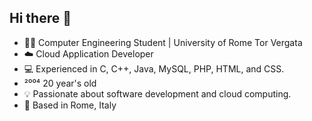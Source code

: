 ## Hi there 👋


- 👨‍💻 Computer Engineering Student | University of Rome Tor Vergata
- ☁️ Cloud Application Developer
- 💻 Experienced in C, C++, Java, MySQL, PHP, HTML, and CSS.
- ²⁰⁰⁴ 20 year's old
- 💡 Passionate about software development and cloud computing.
- 📍 Based in Rome, Italy


<!--
**jayasuriyanicol/jayasuriyanicol** is a ✨ _special_ ✨ repository because its `README.md` (this file) appears on your GitHub profile.

Here are some ideas to get you started:

- 👨‍💻 Computer Engineering Student | University of Rome Tor Vergata
- ☁️ Cloud Application Developer
- 💻 Experienced in C, C++, Java, MySQL, PHP, HTML, and CSS.
- ²⁰⁰⁴ 20 year's old
- 💡 Passionate about software development and cloud computing.
- 📍 Based in Rome, Italy

-->
